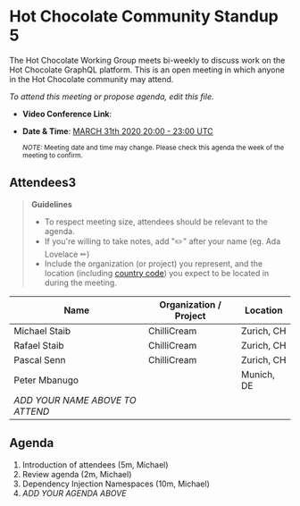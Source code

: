 # Hot Chocolate Community Standup 5

The Hot Chocolate Working Group meets bi-weekly to discuss work on the Hot Chocolate GraphQL platform. This is an open meeting in which anyone in the Hot Chocolate community may attend.

*To attend this meeting or propose agenda, edit this file.*

- **Video Conference Link**:  
- **Date & Time**: [MARCH 31th 2020 20:00 - 23:00 UTC](https://www.timeanddate.com/worldclock/meetingdetails.html?year=2020&month=3&day=31&hour=20&min=0&sec=0&p1=268&p2=22&p3=224)

  <small>*NOTE:* Meeting date and time may change. Please check this agenda the week of the meeting to confirm.</small>

## Attendees3

> **Guidelines**
> - To respect meeting size, attendees should be relevant to the agenda.
> - If you're willing to take notes, add "✏️" after your name (eg. Ada Lovelace ✏)
> - Include the organization (or project) you represent, and the location (including [country code](https://en.wikipedia.org/wiki/List_of_ISO_3166_country_codes#Current_ISO_3166_country_codes)) you expect to be located in during the meeting.

| Name                     | Organization / Project     | Location
| ------------------------ | -------------------------- | ------------------------
| Michael Staib            | ChilliCream                | Zurich, CH
| Rafael Staib             | ChilliCream                | Zurich, CH
| Pascal Senn              | ChilliCream                | Zurich, CH
| Peter Mbanugo            |                            | Munich, DE
| *ADD YOUR NAME ABOVE TO ATTEND*

## Agenda

1. Introduction of attendees (5m, Michael)
1. Review agenda (2m, Michael)
1. Dependency Injection Namespaces (10m, Michael)
1. *ADD YOUR AGENDA ABOVE*
